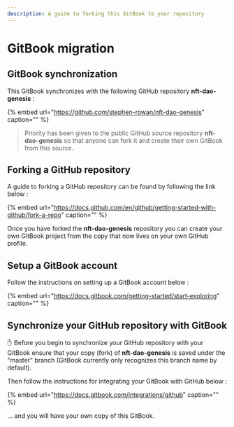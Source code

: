 ```yaml
---
description: A guide to forking this GitBook to your repository
---
```


# GitBook migration

## GitBook synchronization

This GitBook synchronizes with the following GitHub repository **nft-dao-genesis** :

{% embed url="https://github.com/stephen-rowan/nft-dao-genesis" caption="" %}

> Priority has been given to the public GitHub source repository **nft-dao-genesis** so that anyone can fork it and create their own GitBook from this source.

## Forking a GitHub repository

A guide to forking a GitHub repository can be found by following the link below :

{% embed url="https://docs.github.com/en/github/getting-started-with-github/fork-a-repo" caption="" %}

Once you have forked the **nft-dao-genesis** repository you can create your own GitBook project from the copy that now lives on your own GitHub profile.

## Setup a GitBook account

Follow the instructions on setting up a GitBook account below :

{% embed url="https://docs.gitbook.com/getting-started/start-exploring" caption="" %}

## Synchronize your GitHub repository with GitBook

✋ Before you begin to synchronize your GitHub repository with your GitBook ensure that your copy \(fork\) of **nft-dao-genesis** is saved under the "master" branch \(GitBook currently only recognizes this branch name by default\).

Then follow the instructions for integrating your GitBook with GitHub below :

{% embed url="https://docs.gitbook.com/integrations/github" caption="" %}

... and you will have your own copy of this GitBook.

